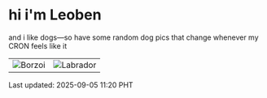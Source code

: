 # hi i'm Leoben

and i like dogs—so have some random dog pics that change whenever my CRON feels like it

|  |  |
|--------|----------|
| ![Borzoi](https://random-dog-vercel.vercel.app/api/random-borzoi?v=1757042452) | ![Labrador](https://random-dog-vercel.vercel.app/api/random-labrador?v=1757042452) |

Last updated: 2025-09-05 11:20 PHT
